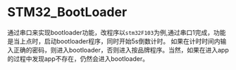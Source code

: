 # STM32_BootLoader
通过串口来实现bootloader功能，改程序以`stm32F103`为例,通过串口1完成，功能是当上点时，启动bootloader程序，同时开始5s倒数计时。
如果在计时时间内输入正确的密码，则进入bootloader，否则进入按品牌程序。当然，如果在进入app的过程中发现app不存在，仍然会进入bootloader。
